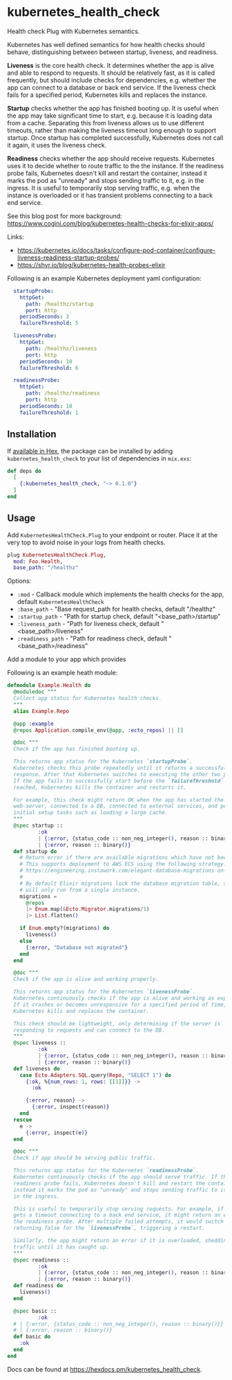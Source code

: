 # kubernetes_health_check

Health check Plug with Kubernetes semantics.

Kubernetes has well defined semantics for how health checks should behave,
distinguishing between between startup, liveness, and readiness.

**Liveness** is the core health check. It determines whether the app is alive
and able to respond to requests. It should be relatively fast, as it is called
frequently, but should include checks for dependencies, e.g. whether the app
can connect to a database or back end service. If the liveness check fails for
a specified period, Kubernetes kills and replaces the instance.

**Startup** checks whether the app has finished booting up. It is useful when
the app may take significant time to start, e.g. because it is loading data
from a cache. Separating this from liveness allows us to use different
timeouts, rather than making the liveness timeout long enough to support
startup. Once startup has completed successfully, Kubernetes does not call it
again, it uses the liveness check.

**Readiness** checks whether the app should receive requests. Kubernetes uses
it to decide whether to route traffic to the the instance. If the readiness
probe fails, Kubernetes doesn't kill and restart the container, instead it
marks the pod as "unready" and stops sending traffic to it, e.g. in the
ingress. It is useful to temporarily stop serving traffic, e.g. when the
instance is overloaded or it has transient problems connecting to a back end
service.

See this blog post for more background:
https://www.cogini.com/blog/kubernetes-health-checks-for-elixir-apps/

Links:

* https://kubernetes.io/docs/tasks/configure-pod-container/configure-liveness-readiness-startup-probes/
* https://shyr.io/blog/kubernetes-health-probes-elixir

Following is an example Kubernetes deployment yaml configuration:

```yaml
  startupProbe:
    httpGet:
      path: /healthz/startup
      port: http
    periodSeconds: 3
    failureThreshold: 5

  livenessProbe:
    httpGet:
      path: /healthz/liveness
      port: http
    periodSeconds: 10
    failureThreshold: 6

  readinessProbe:
    httpGet:
      path: /healthz/readiness
      port: http
    periodSeconds: 10
    failureThreshold: 1
  ```

## Installation

If [available in Hex](https://hex.pm/docs/publish), the package can be installed
by adding `kubernetes_health_check` to your list of dependencies in `mix.exs`:

```elixir
def deps do
  [
    {:kubernetes_health_check, "~> 0.1.0"}
  ]
end
```

## Usage

Add `KubernetesHealthCheck.Plug` to your endpoint or router.
Place it at the very top to avoid noise in your logs from health checks.

```elixir
plug KubernetesHealthCheck.Plug,
  mod: Foo.Health,
  base_path: "/healthz"
```

Options:

* `:mod` - Callback module which implements the health checks for the app, default `KubernetesHealthCheck`
* `:base_path` - "Base request_path for health checks, default "/healthz"
* `:startup_path` - "Path for startup check, default "<base_path>/startup"
* `:liveness_path` - "Path for liveness check, default "<base_path>/liveness"
* `:readiness_path` - "Path for readiness check, default "<base_path>/readiness"

Add a module to your app which provides

Following is an example heath module:

```elixir
defmodule Example.Health do
  @moduledoc """
  Collect app status for Kubernetes health checks.
  """
  alias Example.Repo

  @app :example
  @repos Application.compile_env(@app, :ecto_repos) || []

  @doc """
  Check if the app has finished booting up.

  This returns app status for the Kubernetes `startupProbe`.
  Kubernetes checks this probe repeatedly until it returns a successful
  response. After that Kubernetes switches to executing the other two probes.
  If the app fails to successfully start before the `failureThreshold` time is
  reached, Kubernetes kills the container and restarts it.

  For example, this check might return OK when the app has started the
  web-server, connected to a DB, connected to external services, and performed
  initial setup tasks such as loading a large cache.
  """
  @spec startup ::
          :ok
          | {:error, {status_code :: non_neg_integer(), reason :: binary()}}
          | {:error, reason :: binary()}
  def startup do
    # Return error if there are available migrations which have not been executed.
    # This supports deployment to AWS ECS using the following strategy:
    # https://engineering.instawork.com/elegant-database-migrations-on-ecs-74f3487da99f
    #
    # By default Elixir migrations lock the database migration table, so they
    # will only run from a single instance.
    migrations =
      @repos
      |> Enum.map(&Ecto.Migrator.migrations/1)
      |> List.flatten()

    if Enum.empty?(migrations) do
      liveness()
    else
      {:error, "Database not migrated"}
    end
  end

  @doc """
  Check if the app is alive and working properly.

  This returns app status for the Kubernetes `livenessProbe`.
  Kubernetes continuously checks if the app is alive and working as expected.
  If it crashes or becomes unresponsive for a specified period of time,
  Kubernetes kills and replaces the container.

  This check should be lightweight, only determining if the server is
  responding to requests and can connect to the DB.
  """
  @spec liveness ::
          :ok
          | {:error, {status_code :: non_neg_integer(), reason :: binary()}}
          | {:error, reason :: binary()}
  def liveness do
    case Ecto.Adapters.SQL.query(Repo, "SELECT 1") do
      {:ok, %{num_rows: 1, rows: [[1]]}} ->
        :ok

      {:error, reason} ->
        {:error, inspect(reason)}
    end
  rescue
    e ->
      {:error, inspect(e)}
  end

  @doc """
  Check if app should be serving public traffic.

  This returns app status for the Kubernetes `readinessProbe`.
  Kubernetes continuously checks if the app should serve traffic. If the
  readiness probe fails, Kubernetes doesn't kill and restart the container,
  instead it marks the pod as "unready" and stops sending traffic to it, e.g.
  in the ingress.

  This is useful to temporarily stop serving requests. For example, if the app
  gets a timeout connecting to a back end service, it might return an error for
  the readiness probe. After multiple failed attempts, it would switch to
  returning false for the `livenessProbe`, triggering a restart.

  Similarly, the app might return an error if it is overloaded, shedding
  traffic until it has caught up.
  """
  @spec readiness ::
          :ok
          | {:error, {status_code :: non_neg_integer(), reason :: binary()}}
          | {:error, reason :: binary()}
  def readiness do
    liveness()
  end

  @spec basic ::
          :ok
  # | {:error, {status_code :: non_neg_integer(), reason :: binary()}}
  # | {:error, reason :: binary()}
  def basic do
    :ok
  end
end
```

Docs can be found at <https://hexdocs.pm/kubernetes_health_check>.
